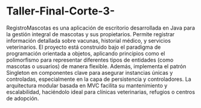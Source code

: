# Taller-Final-Corte-3-
RegistroMascotas es una aplicación de escritorio desarrollada en Java para la gestión integral de mascotas y sus propietarios. Permite registrar información detallada sobre vacunas, historial médico, y servicios veterinarios. El proyecto está construido bajo el paradigma de programación orientada a objetos, aplicando principios como el polimorfismo para representar diferentes tipos de entidades (como mascotas o usuarios) de manera flexible. Además, implementa el patrón Singleton en componentes clave para asegurar instancias únicas y controladas, especialmente en la capa de persistencia y controladores. La arquitectura modular basada en MVC facilita su mantenimiento y escalabilidad, haciéndolo ideal para clínicas veterinarias, refugios o centros de adopción.
